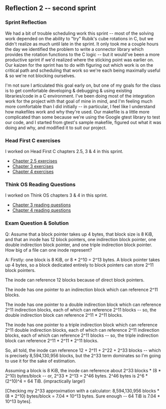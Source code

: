 ## Reflection 2 -- second sprint

### Sprint Reflection
We had a bit of trouble scheduling work this sprint -- most of the solving work depended on the ability to "try" Rubik's cube rotations in C, but we didn't realize as much until late in the sprint. It only took me a couple hours the day we identified the problem to write a connector library which provides the rotation functions to the C logic -- but it would've been a more productive sprint if we'd realized where the sticking point was earlier on. Our kaizen for the sprint has to do with figuring out which work is on the critical path and scheduling that work so we're each being maximally useful & so we're not blocking ourselves.

I'm not sure I articulated this goal early on, but one of my goals for the class is to get comfortable developing & debugging & using existing libraries/code in a C environment. I've been doing most of the integration work for the project with that goal of mine in mind, and I'm feeling much more comfortable than I did initially -- in particular, I feel like I understand how makefiles work and why they're used. Our makefile is a little more complicated than some because we're using the Google gtest library to test our code, and I started from gtest's sample makefile, figured out what it was doing and why, and modified it to suit our project.

### Head First C exercises
I worked on Head First C chapters 2.5, 3 & 4 in this sprint.
- [Chapter 2.5 exercises](../exercises/ex02.5)
- [Chapter 3 exercises](../exercises/ex03)
- [Chapter 4 exercises](../exercises/ex04)

### Think OS Reading Questions
I worked on Think OS chapters 3 & 4 in this sprint.
- [Chapter 3 reading questions](../reading_questions/chapter3.md)
- [Chapter 4 reading questions](../reading_questions/chapter4.md)

### Exam Question & Solution

Q: Assume that a block pointer takes up 4 bytes, that block size is 8 KiB, and that an inode has 12 block pointers, one indirection block pointer, one double indirection block pointer, and one triple indirection block pointer. How big of a file can one inode represent?

A:
Firstly: one block is 8 KiB, or 8 * 2^10 = 2^13 bytes. A block pointer takes up 4 bytes, so a block dedicated entirely to block pointers can store 2^11 block pointers.

The inode can reference 12 blocks because of direct block pointers.

The inode has one pointer to an indirection block which can reference 2^11 blocks.

The inode has one pointer to a double indirection block which can reference 2^11 indirection blocks, each of which can reference 2^11 blocks -- so, the double indirection block can reference 2^11 * 2^11 blocks.

The inode has one pointer to a triple indirection block which can reference 2^11 double indirection blocks, each of which can reference 2^11 indirection blocks, each of which can reference 2^11 blocks -- so, the triple indirection block can reference 2^11 * 2^11 * 2^11 blocks.

So, all told, the inode can reference 12 + 2^11 + 2^22 + 2^33 blocks -- which is precisely 8,594,130,956 blocks, but the 2^33 term dominates so I'm going to use it for the sake of estimation.

Assuming a block is 8 KiB, the inode can reference about 2^33 blocks * (8 * 2^10) bytes/block -- or, 2^33 * 2^13 = 2^46 bytes. 2^46 bytes is 2^6 * (2^10)^4 = 64 TiB. (impractically large!)

[Checking my 2^33 approximation with a calculator: 8,594,130,956 blocks * (8 * 2^10) bytes/block = 7.04 * 10^13 bytes. Sure enough -- 64 TiB is 7.04 * 10^13 bytes].
